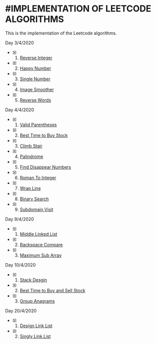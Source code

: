 #IMPLEMENTATION OF LEETCODE ALGORITHMS 
==========================================

This is the implementation of the Leetcode algorithms. 

Day 3/4/2020

- [x] 1. [Reverse Integer](https://github.com/nguy2254/Leetcode/blob/master/ReverseInteger.py)
- [x] 2. [Happy Number](https://github.com/nguy2254/Leetcode/blob/master/HappyNumber.py)
- [x] 3. [Single Number](https://github.com/nguy2254/Leetcode/blob/master/SingleNumber.py)
- [x] 4. [Image Smoother](https://github.com/nguy2254/Leetcode/blob/master/ImageSmoother.py)
- [x] 5. [Reverse Words](https://github.com/nguy2254/Leetcode/blob/master/ReverseWord.py)

Day 4/4/2020
- [x] 1. [Valid Parentheses](https://github.com/nguy2254/Leetcode/blob/master/ValidParentheses.py)
- [x] 2. [Best Time to Buy Stock](https://github.com/nguy2254/Leetcode/blob/master/BestTimeToBuyStock.py)
- [x] 3. [Climb Stair](https://github.com/nguy2254/Leetcode/blob/master/ClimbStair.py)
- [x] 4. [Palindrome](https://github.com/nguy2254/Leetcode/blob/master/Palindrome.py)
- [x] 5. [Find Disappear Numbers](https://github.com/nguy2254/Leetcode/blob/master/FindDisappear.py)
- [x] 6. [Roman To Integer](https://github.com/nguy2254/Leetcode/blob/master/romanToInt.py)
- [x] 7. [Wrap Line](https://github.com/nguy2254/Leetcode/blob/master/WrapLine.py)
- [x] 8. [Binary Search](https://github.com/nguy2254/Leetcode/blob/master/BinarySearch.py)
- [x] 9. [Subdomain Visit](https://github.com/nguy2254/Leetcode/blob/master/SubdomainVisit.py)

Day 9/4/2020
- [x] 1. [Middle Linked List](https://github.com/nguy2254/Leetcode/blob/master/MiddleLinkedList.py)
- [x] 2. [Backspace Compare](https://github.com/nguy2254/Leetcode/blob/master/BackspaceCompare.py)
- [x] 3. [Maximum Sub Array](https://github.com/nguy2254/Leetcode/blob/master/MaximumSubArray.py)

Day 10/4/2020
- [x] 1. [Stack Desgin](https://github.com/nguy2254/Leetcode/blob/master/StackDesign.py)
- [x] 2. [Best Time to Buy and Sell Stock](https://github.com/nguy2254/Leetcode/blob/master/BestTimetoBuyandSellStock.py)
- [x] 3. [Group Anagrams](https://github.com/nguy2254/Leetcode/blob/master/GroupAnagrams.py)

Day 20/4/2020
- [x] 1. [Design Link List](https://github.com/nguy2254/Leetcode/blob/master/DesignLinkList.py)
- [x] 2. [Singly Link List](https://github.com/nguy2254/Leetcode/blob/master/SinglyLinkList.py)
